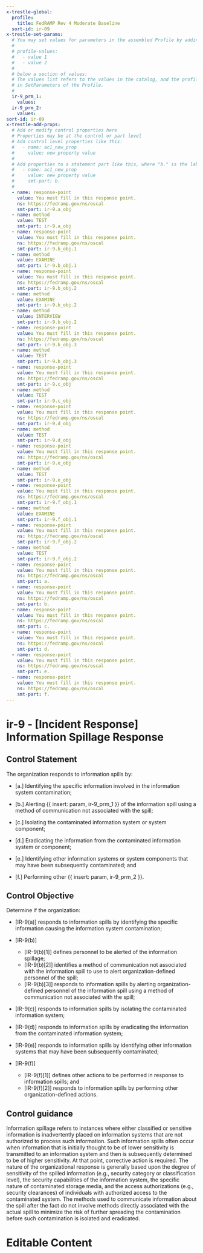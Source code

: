 ```yaml
---
x-trestle-global:
  profile:
    title: FedRAMP Rev 4 Moderate Baseline
  sort-id: ir-09
x-trestle-set-params:
  # You may set values for parameters in the assembled Profile by adding
  #
  # profile-values:
  #   - value 1
  #   - value 2
  #
  # below a section of values:
  # The values list refers to the values in the catalog, and the profile-values represent values
  # in SetParameters of the Profile.
  #
  ir-9_prm_1:
    values:
  ir-9_prm_2:
    values:
sort-id: ir-09
x-trestle-add-props:
  # Add or modify control properties here
  # Properties may be at the control or part level
  # Add control level properties like this:
  #   - name: ac1_new_prop
  #     value: new property value
  #
  # Add properties to a statement part like this, where "b." is the label of the target statement part
  #   - name: ac1_new_prop
  #     value: new property value
  #     smt-part: b.
  #
  - name: response-point
    value: You must fill in this response point.
    ns: https://fedramp.gov/ns/oscal
    smt-part: ir-9.a_obj
  - name: method
    value: TEST
    smt-part: ir-9.a_obj
  - name: response-point
    value: You must fill in this response point.
    ns: https://fedramp.gov/ns/oscal
    smt-part: ir-9.b_obj.1
  - name: method
    value: EXAMINE
    smt-part: ir-9.b_obj.1
  - name: response-point
    value: You must fill in this response point.
    ns: https://fedramp.gov/ns/oscal
    smt-part: ir-9.b_obj.2
  - name: method
    value: EXAMINE
    smt-part: ir-9.b_obj.2
  - name: method
    value: INTERVIEW
    smt-part: ir-9.b_obj.2
  - name: response-point
    value: You must fill in this response point.
    ns: https://fedramp.gov/ns/oscal
    smt-part: ir-9.b_obj.3
  - name: method
    value: TEST
    smt-part: ir-9.b_obj.3
  - name: response-point
    value: You must fill in this response point.
    ns: https://fedramp.gov/ns/oscal
    smt-part: ir-9.c_obj
  - name: method
    value: TEST
    smt-part: ir-9.c_obj
  - name: response-point
    value: You must fill in this response point.
    ns: https://fedramp.gov/ns/oscal
    smt-part: ir-9.d_obj
  - name: method
    value: TEST
    smt-part: ir-9.d_obj
  - name: response-point
    value: You must fill in this response point.
    ns: https://fedramp.gov/ns/oscal
    smt-part: ir-9.e_obj
  - name: method
    value: TEST
    smt-part: ir-9.e_obj
  - name: response-point
    value: You must fill in this response point.
    ns: https://fedramp.gov/ns/oscal
    smt-part: ir-9.f_obj.1
  - name: method
    value: EXAMINE
    smt-part: ir-9.f_obj.1
  - name: response-point
    value: You must fill in this response point.
    ns: https://fedramp.gov/ns/oscal
    smt-part: ir-9.f_obj.2
  - name: method
    value: TEST
    smt-part: ir-9.f_obj.2
  - name: response-point
    value: You must fill in this response point.
    ns: https://fedramp.gov/ns/oscal
    smt-part: a.
  - name: response-point
    value: You must fill in this response point.
    ns: https://fedramp.gov/ns/oscal
    smt-part: b.
  - name: response-point
    value: You must fill in this response point.
    ns: https://fedramp.gov/ns/oscal
    smt-part: c.
  - name: response-point
    value: You must fill in this response point.
    ns: https://fedramp.gov/ns/oscal
    smt-part: d.
  - name: response-point
    value: You must fill in this response point.
    ns: https://fedramp.gov/ns/oscal
    smt-part: e.
  - name: response-point
    value: You must fill in this response point.
    ns: https://fedramp.gov/ns/oscal
    smt-part: f.
---
```


# ir-9 - \[Incident Response\] Information Spillage Response

## Control Statement

The organization responds to information spills by:

- \[a.\] Identifying the specific information involved in the information system contamination;

- \[b.\] Alerting {{ insert: param, ir-9_prm_1 }} of the information spill using a method of communication not associated with the spill;

- \[c.\] Isolating the contaminated information system or system component;

- \[d.\] Eradicating the information from the contaminated information system or component;

- \[e.\] Identifying other information systems or system components that may have been subsequently contaminated; and

- \[f.\] Performing other {{ insert: param, ir-9_prm_2 }}.

## Control Objective

Determine if the organization:

- \[IR-9(a)\] responds to information spills by identifying the specific information causing the information system contamination;

- \[IR-9(b)\]

  - \[IR-9(b)[1]\] defines personnel to be alerted of the information spillage;
  - \[IR-9(b)[2]\] identifies a method of communication not associated with the information spill to use to alert organization-defined personnel of the spill;
  - \[IR-9(b)[3]\] responds to information spills by alerting organization-defined personnel of the information spill using a method of communication not associated with the spill;

- \[IR-9(c)\] responds to information spills by isolating the contaminated information system;

- \[IR-9(d)\] responds to information spills by eradicating the information from the contaminated information system;

- \[IR-9(e)\] responds to information spills by identifying other information systems that may have been subsequently contaminated;

- \[IR-9(f)\]

  - \[IR-9(f)[1]\] defines other actions to be performed in response to information spills; and
  - \[IR-9(f)[2]\] responds to information spills by performing other organization-defined actions.

## Control guidance

Information spillage refers to instances where either classified or sensitive information is inadvertently placed on information systems that are not authorized to process such information. Such information spills often occur when information that is initially thought to be of lower sensitivity is transmitted to an information system and then is subsequently determined to be of higher sensitivity. At that point, corrective action is required. The nature of the organizational response is generally based upon the degree of sensitivity of the spilled information (e.g., security category or classification level), the security capabilities of the information system, the specific nature of contaminated storage media, and the access authorizations (e.g., security clearances) of individuals with authorized access to the contaminated system. The methods used to communicate information about the spill after the fact do not involve methods directly associated with the actual spill to minimize the risk of further spreading the contamination before such contamination is isolated and eradicated.

# Editable Content

<!-- Make additions and edits below -->
<!-- The above represents the contents of the control as received by the profile, prior to additions. -->
<!-- If the profile makes additions to the control, they will appear below. -->
<!-- The above markdown may not be edited but you may edit the content below, and/or introduce new additions to be made by the profile. -->
<!-- If there is a yaml header at the top, parameter values may be edited. Use --set-parameters to incorporate the changes during assembly. -->
<!-- The content here will then replace what is in the profile for this control, after running profile-assemble. -->
<!-- The added parts in the profile for this control are below.  You may edit them and/or add new ones. -->
<!-- Each addition must have a heading either of the form ## Control my_addition_name -->
<!-- or ## Part a. (where the a. refers to one of the control statement labels.) -->
<!-- "## Control" parts are new parts added after the statement part. -->
<!-- "## Part" parts are new parts added into the top-level statement part with that label. -->
<!-- Subparts may be added with nested hash levels of the form ### My Subpart Name -->
<!-- underneath the parent ## Control or ## Part being added -->
<!-- See https://ibm.github.io/compliance-trestle/tutorials/ssp_profile_catalog_authoring/ssp_profile_catalog_authoring for guidance. -->
